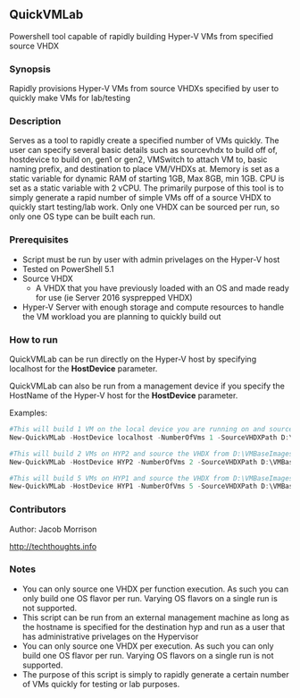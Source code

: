 ## QuickVMLab
Powershell tool capable of rapidly building Hyper-V VMs from specified source VHDX

### Synopsis
Rapidly provisions Hyper-V VMs from source VHDXs specified by user to quickly make VMs for lab/testing

### Description
Serves as a tool to rapidly create a specified number of VMs quickly.  The user can specify several basic details such as sourcevhdx to build off of, hostdevice to build on, gen1 or gen2, VMSwitch to attach VM to, basic naming prefix, and destination to place VM/VHDXs at.  Memory is set as a static variable for dynamic RAM of starting 1GB, Max 8GB, min 1GB.  CPU is set as a static variable with 2 vCPU. The primarily purpose of this tool is to simply generate a rapid number of simple VMs off of a source VHDX to quickly start testing/lab work. Only one VHDX can be sourced per run, so only one OS type can be built each run.

### Prerequisites

* Script must be run by user with admin privelages on the Hyper-V host
* Tested on PowerShell 5.1
* Source VHDX
  * A VHDX that you have previously loaded with an OS and made ready for use (ie Server 2016 sysprepped VHDX)
* Hyper-V Server with enough storage and compute resources to handle the VM workload you are planning to quickly build out

### How to run

QuickVMLab can be run directly on the Hyper-V host by specifying localhost for the **HostDevice** parameter.

QuickVMLab can also be run from a management device if you specify the HostName of the Hyper-V host for the **HostDevice** parameter.

Examples:

```PowerShell
#This will build 1 VM on the local device you are running on and source the VHDX from D:\VMBaseImages\2008R2.vhdx.  VMs will be placed in C:\ClusterStorage\Volume1\VMs and will be built as Gen 1 VMs.  They will be attached to VMSwitch Outbound and will carry the prefix of TestVM-$i.  Verbose is not specified so only brief confirmation messaging will be output to the user.
New-QuickVMLab -HostDevice localhost -NumberOfVms 1 -SourceVHDXPath D:\VMBaseImages\2008R2.vhdx -Path C:\ClusterStorage\Volume1\VMs -VMGeneration 1 -VMSwitchName Outbound -VMNamePrefix TestVM
```

```PowerShell
#This will build 2 VMs on HYP2 and source the VHDX from D:\VMBaseImages\2012R2.vhdx.  VMs will be placed in C:\ClusterStorage\Volume1\VMs and will be built as Gen 2 VMs.  They will be attached to VMSwitch Outbound and will carry the prefix of TestVM-$i.  Verbose is not specified so only brief confirmation messaging will be output to the user.
New-QuickVMLab -HostDevice HYP2 -NumberOfVms 2 -SourceVHDXPath D:\VMBaseImages\2012R2.vhdx -Path C:\ClusterStorage\Volume1\VMs -VMGeneration 2 -VMSwitchName Outbound -VMNamePrefix TestVM
```

```PowerShell
#This will build 5 VMs on HYP1 and source the VHDX from D:\VMBaseImages\2016.vhdx.  VMs will be placed in C:\ClusterStorage\Volume1\VMs and will be built as Gen 2 VMs.  They will be attached to VMSwitch Outbound and will carry the prefix of TestVM-$i.  Verbose is specified so a detailed build process will be output to the user.
New-QuickVMLab -HostDevice HYP1 -NumberOfVms 5 -SourceVHDXPath D:\VMBaseImages\2016.vhdx -Path C:\ClusterStorage\Volume1\VMs -VMGeneration 2 -VMSwitchName Outbound -VMNamePrefix TestVM -Verbose
```
### Contributors

Author: Jacob Morrison

http://techthoughts.info

### Notes

* You can only source one VHDX per function execution.  As such you can only build one OS flavor per run.  Varying OS flavors on a single run is not supported.
* This script can be run from an external management machine as long as the hostname is specified for the destination hyp and run as a user that has administrative privelages on the Hypervisor
* You can only source one VHDX per execution.  As such you can only build one OS flavor per run.  Varying OS flavors on a single run is not supported.
* The purpose of this script is simply to rapidly generate a certain number of VMs quickly for testing or lab purposes.